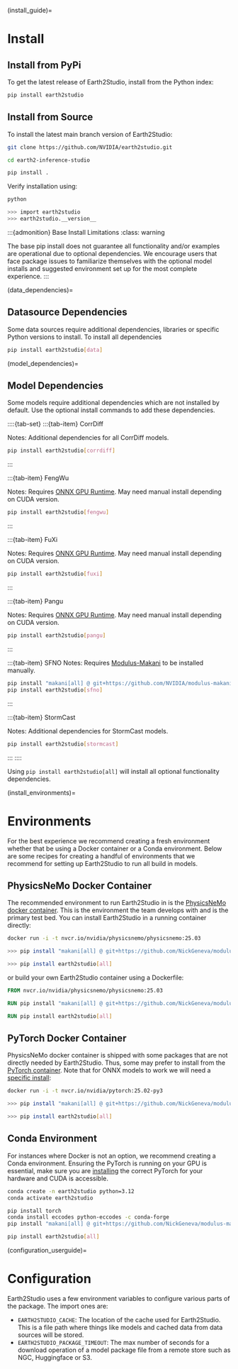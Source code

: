 <!-- markdownlint-disable MD025 -->

(install_guide)=

# Install

## Install from PyPi

To get the latest release of Earth2Studio, install from the Python index:

```bash
pip install earth2studio
```

## Install from Source

To install the latest main branch version of Earth2Studio:

```bash
git clone https://github.com/NVIDIA/earth2studio.git

cd earth2-inference-studio

pip install .
```

Verify installation using:

```bash
python

>>> import earth2studio
>>> earth2studio.__version__
```

:::{admonition} Base Install Limitations
:class: warning

The base pip install does not guarantee all functionality and/or examples are
operational due to optional dependencies.
We encourage users that face package issues to familiarize themselves with the optional
model installs and suggested environment set up for the most complete experience.
:::

(data_dependencies)=

## Datasource Dependencies

Some data sources require additional dependencies, libraries or specific Python versions
to install.
To install all dependencies

```bash
pip install earth2studio[data]
```

(model_dependencies)=

## Model Dependencies

Some models require additional dependencies which are not installed by default.
Use the optional install commands to add these dependencies.

::::{tab-set}
:::{tab-item} CorrDiff

Notes: Additional dependencies for all CorrDiff models.

```bash
pip install earth2studio[corrdiff]
```

:::

:::{tab-item} FengWu

Notes: Requires [ONNX GPU Runtime](https://onnxruntime.ai/docs/install/). May need
manual install depending on CUDA version.

```bash
pip install earth2studio[fengwu]
```

:::

:::{tab-item} FuXi

Notes: Requires [ONNX GPU Runtime](https://onnxruntime.ai/docs/install/). May need
manual install depending on CUDA version.

```bash
pip install earth2studio[fuxi]
```

:::

:::{tab-item} Pangu

Notes: Requires [ONNX GPU Runtime](https://onnxruntime.ai/docs/install/). May need
manual install depending on CUDA version.

```bash
pip install earth2studio[pangu]
```

:::

:::{tab-item} SFNO
Notes: Requires [Modulus-Makani](https://github.com/NVIDIA/modulus-makani) to be
installed manually.

```bash
pip install "makani[all] @ git+https://github.com/NVIDIA/modulus-makani.git@v0.1.0"
pip install earth2studio[sfno]
```

:::

:::{tab-item} StormCast

Notes: Additional dependencies for StormCast models.

```bash
pip install earth2studio[stormcast]
```

:::
::::

Using `pip install earth2studio[all]` will install all optional functionality dependencies.

(install_environments)=

# Environments

For the best experience we recommend creating a fresh environment whether that be using
a Docker container or a Conda environment.
Below are some recipes for creating a handful of environments that we recommend for
setting up Earth2Studio to run all build in models.

## PhysicsNeMo Docker Container

The recommended environment to run Earth2Studio in is the [PhysicsNeMo docker container](https://catalog.ngc.nvidia.com/orgs/nvidia/teams/physicsnemo/containers/physicsnemo).
This is the environment the team develops with and is the primary test bed.
You can install Earth2Studio in a running container directly:

```bash
docker run -i -t nvcr.io/nvidia/physicsnemo/physicsnemo:25.03

>>> pip install "makani[all] @ git+https://github.com/NickGeneva/modulus-makani.git@3da09f9e52a6393839d73d44262779ac7279bc2f"

>>> pip install earth2studio[all]
```

or build your own Earth2Studio container using a Dockerfile:

```dockerfile
FROM nvcr.io/nvidia/physicsnemo/physicsnemo:25.03

RUN pip install "makani[all] @ git+https://github.com/NickGeneva/modulus-makani.git@3da09f9e52a6393839d73d44262779ac7279bc2f"

RUN pip install earth2studio[all]
```

## PyTorch Docker Container

PhysicsNeMo docker container is shipped with some packages that are not directly needed by
Earth2Studio.
Thus, some may prefer to install from the [PyTorch container](https://catalog.ngc.nvidia.com/orgs/nvidia/containers/pytorch).
Note that for ONNX models to work we will need a [specific install](https://onnxruntime.ai/docs/install/#install-onnx-runtime-ort-1):

```bash
docker run -i -t nvcr.io/nvidia/pytorch:25.02-py3

>>> pip install "makani[all] @ git+https://github.com/NickGeneva/modulus-makani.git@3da09f9e52a6393839d73d44262779ac7279bc2f"

>>> pip install earth2studio[all]
```

## Conda Environment

For instances where Docker is not an option, we recommend creating a Conda environment.
Ensuring the PyTorch is running on your GPU is essential, make sure you are [installing](https://pytorch.org/get-started/locally/)
the correct PyTorch for your hardware and CUDA is accessible.

```bash
conda create -n earth2studio python=3.12
conda activate earth2studio

pip install torch
conda install eccodes python-eccodes -c conda-forge
pip install "makani[all] @ git+https://github.com/NickGeneva/modulus-makani.git@3da09f9e52a6393839d73d44262779ac7279bc2f"

pip install earth2studio[all]
```

(configuration_userguide)=

# Configuration

Earth2Studio uses a few environment variables to configure various parts of the package.
The import ones are:

- `EARTH2STUDIO_CACHE`: The location of the cache used for Earth2Studio. This is a file
path where things like models and cached data from data sources will be stored.
- `EARTH2STUDIO_PACKAGE_TIMEOUT`: The max number of seconds for a download operation of
a model package file from a remote store such as NGC, Huggingface or S3.
